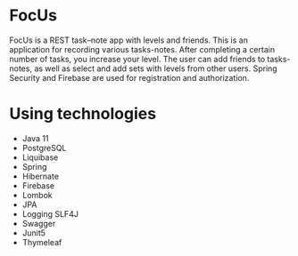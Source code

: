 # FocUs
FocUs is a REST task–note app with levels and friends. This is an application for recording various tasks-notes.
After completing a certain number of tasks, you increase your level.
The user can add friends to tasks-notes, as well as select and add sets with levels from other users.
Spring Security and Firebase are used for registration and authorization.

Using technologies
=====================
- Java 11
- PostgreSQL
- Liquibase
- Spring
- Hibernate
- Firebase 
- Lombok
- JPA
- Logging SLF4J
- Swagger
- Junit5
- Thymeleaf
